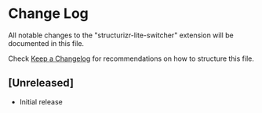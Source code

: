 # Change Log

All notable changes to the "structurizr-lite-switcher" extension will be documented in this file.

Check [Keep a Changelog](http://keepachangelog.com/) for recommendations on how to structure this file.

## [Unreleased]

- Initial release